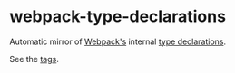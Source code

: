 # webpack-type-declarations

Automatic mirror of [Webpack's](https://github.com/webpack/webpack) internal [type declarations](https://github.com/webpack/webpack/blob/main/declarations/).

See the [tags](https://github.com/mike-clark-8192/webpack-type-declarations/tags).

